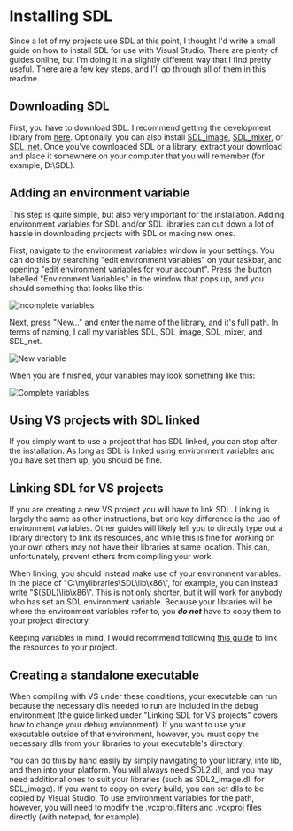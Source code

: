 # Installing SDL
Since a lot of my projects use SDL at this point, I thought I'd write a small guide on how to install SDL for use with Visual Studio. There are plenty of guides online, but I'm doing it in a slightly different way that I find pretty useful. There are a few key steps, and I'll go through all of them in this readme.

## Downloading SDL
First, you have to download SDL. I recommend getting the development library from [here](https://www.libsdl.org/download-2.0.php). Optionally, you can also install [SDL_image](https://www.libsdl.org/projects/SDL_image/), [SDL_mixer](https://www.libsdl.org/projects/SDL_mixer/), or [SDL_net](https://www.libsdl.org/projects/SDL_net/). Once you've downloaded SDL or a library, extract your download and place it somewhere on your computer that you will remember (for example, D:\SDL).

## Adding an environment variable
This step is quite simple, but also very important for the installation. Adding environment variables for SDL and/or SDL libraries can cut down a lot of hassle in downloading projects with SDL or making new ones.

First, navigate to the environment variables window in your settings. You can do this by searching "edit environment variables" on your taskbar, and opening "edit environment variables for your account". Press the button labelled "Environment Variables" in the window that pops up, and you should something that looks like this:

![Incomplete variables](https://user-images.githubusercontent.com/50138952/110579760-87ac1000-81bb-11eb-90ee-e51c858069e7.png)

Next, press "New..." and enter the name of the library, and it's full path.
In terms of naming, I call my variables SDL, SDL_image, SDL_mixer, and SDL_net.

![New variable](https://user-images.githubusercontent.com/50138952/110579801-95619580-81bb-11eb-87a4-b950779fa181.png)

When you are finished, your variables may look something like this:

![Complete variables](https://user-images.githubusercontent.com/50138952/110579721-77943080-81bb-11eb-8268-14e25719272d.png)

## Using VS projects with SDL linked
If you simply want to use a project that has SDL linked, you can stop after the installation. As long as SDL is linked using environment variables and you have set them up, you should be fine.

## Linking SDL for VS projects
If you are creating a new VS project you will have to link SDL. Linking is largely the same as other instructions, but one key difference is the use of environment variables. Other guides will likely tell you to directly type out a library directory to link its resources, and while this is fine for working on your own others may not have their libraries at same location. This can, unfortunately, prevent others from compiling your work.

When linking, you should instead make use of your environment variables. In the place of "C:\mylibraries\SDL\lib\x86\\", for example, you can instead write "$(SDL)\lib\x86\\". This is not only shorter, but it will work for anybody who has set an SDL environment variable. Because your libraries will be where the environment variables refer to, you ***do not*** have to copy them to your project directory.

Keeping variables in mind, I would recommend following [this guide](https://thenumbat.github.io/cpp-course/sdl2/01/vsSetup.html) to link the resources to your project.

## Creating a standalone executable
When compiling with VS under these conditions, your executable can run because the necessary dlls needed to run are included in the debug environment (the guide linked under "Linking SDL for VS projects" covers how to change your debug environment). If you want to use your executable outside of that environment, however, you must copy the necessary dlls from your libraries to your executable's directory.

You can do this by hand easily by simply navigating to your library, into lib, and then into your platform. You will always need SDL2.dll, and you may need additional ones to suit your libraries (such as SDL2_image.dll for SDL_image). If you want to copy on every build, you can set dlls to be copied by Visual Studio. To use environment variables for the path, however, you will need to modify the .vcxproj.filters and .vcxproj files directly (with notepad, for example).
